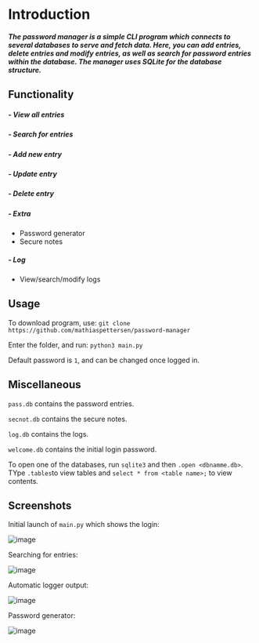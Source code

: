 # Introduction

##### The password manager is a simple CLI program which connects to several databases to serve and fetch data. Here, you can add entries, delete entries and modify entries, as well as search for password entries within the database. The manager uses SQLite for the database structure.

## Functionality
##### - View all entries
##### - Search for entries
##### - Add new entry
##### - Update entry
##### - Delete entry
##### - Extra
- Password generator
- Secure notes
##### - Log
- View/search/modify logs

## Usage

To download program, use:
`git clone https://github.com/mathiaspettersen/password-manager`

Enter the folder, and run:
`python3 main.py`

Default password is `1`, and can be changed once logged in.

## Miscellaneous

`pass.db` contains the password entries.

`secnot.db` contains the secure notes.

`log.db` contains the logs.

`welcome.db` contains the initial login password.

To open one of the databases, run `sqlite3` and then `.open <dbnamme.db>`. TYpe `.tables`to view tables and `select * from <table name>;` to view contents.

## Screenshots

Initial launch of `main.py` which shows the login:

![image](https://user-images.githubusercontent.com/70077872/150974794-98faf3a1-3bdd-443e-9552-a775158b9af1.png)

Searching for entries:

![image](https://user-images.githubusercontent.com/70077872/150975384-abcdfacf-e376-4857-ad21-6c434000ba53.png)

Automatic logger output:

![image](https://user-images.githubusercontent.com/70077872/150975516-eb744b8e-7471-49f4-9eae-37bc0e1b7b1b.png)

Password generator:

![image](https://user-images.githubusercontent.com/70077872/150975779-6b2b5707-b15f-479f-8f14-ba77673a0389.png)


